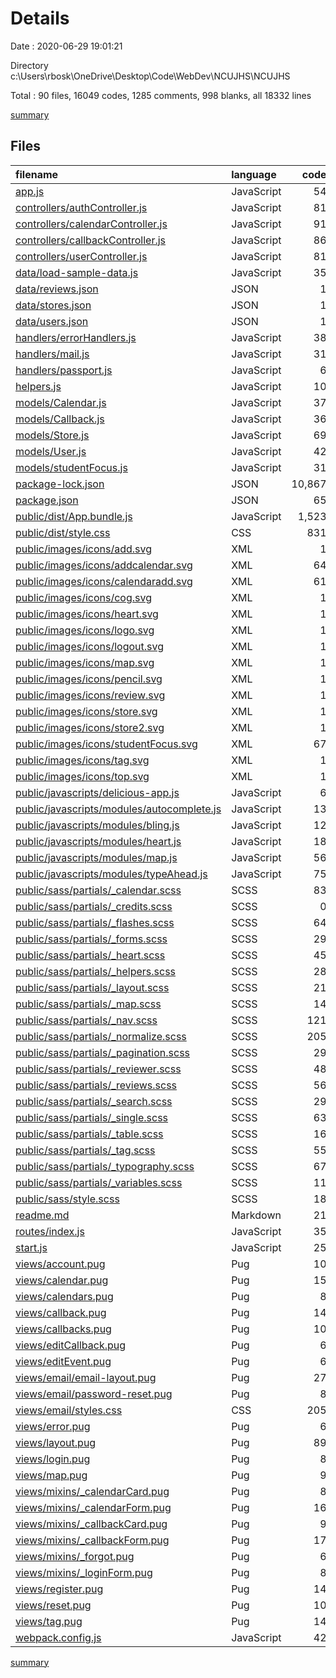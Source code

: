 # Details

Date : 2020-06-29 19:01:21

Directory c:\Users\rbosk\OneDrive\Desktop\Code\WebDev\NCUJHS\NCUJHS

Total : 90 files,  16049 codes, 1285 comments, 998 blanks, all 18332 lines

[summary](results.md)

## Files
| filename | language | code | comment | blank | total |
| :--- | :--- | ---: | ---: | ---: | ---: |
| [app.js](/app.js) | JavaScript | 54 | 19 | 18 | 91 |
| [controllers/authController.js](/controllers/authController.js) | JavaScript | 81 | 4 | 12 | 97 |
| [controllers/calendarController.js](/controllers/calendarController.js) | JavaScript | 91 | 8 | 16 | 115 |
| [controllers/callbackController.js](/controllers/callbackController.js) | JavaScript | 86 | 7 | 19 | 112 |
| [controllers/userController.js](/controllers/userController.js) | JavaScript | 81 | 0 | 9 | 90 |
| [data/load-sample-data.js](/data/load-sample-data.js) | JavaScript | 35 | 5 | 6 | 46 |
| [data/reviews.json](/data/reviews.json) | JSON | 1 | 0 | 0 | 1 |
| [data/stores.json](/data/stores.json) | JSON | 1 | 0 | 0 | 1 |
| [data/users.json](/data/users.json) | JSON | 1 | 0 | 1 | 2 |
| [handlers/errorHandlers.js](/handlers/errorHandlers.js) | JavaScript | 38 | 29 | 9 | 76 |
| [handlers/mail.js](/handlers/mail.js) | JavaScript | 31 | 0 | 5 | 36 |
| [handlers/passport.js](/handlers/passport.js) | JavaScript | 6 | 0 | 3 | 9 |
| [helpers.js](/helpers.js) | JavaScript | 10 | 9 | 9 | 28 |
| [models/Calendar.js](/models/Calendar.js) | JavaScript | 37 | 0 | 5 | 42 |
| [models/Callback.js](/models/Callback.js) | JavaScript | 36 | 0 | 5 | 41 |
| [models/Store.js](/models/Store.js) | JavaScript | 69 | 3 | 7 | 79 |
| [models/User.js](/models/User.js) | JavaScript | 42 | 0 | 8 | 50 |
| [models/studentFocus.js](/models/studentFocus.js) | JavaScript | 31 | 1 | 7 | 39 |
| [package-lock.json](/package-lock.json) | JSON | 10,867 | 0 | 1 | 10,868 |
| [package.json](/package.json) | JSON | 65 | 0 | 1 | 66 |
| [public/dist/App.bundle.js](/public/dist/App.bundle.js) | JavaScript | 1,523 | 729 | 450 | 2,702 |
| [public/dist/style.css](/public/dist/style.css) | CSS | 831 | 203 | 95 | 1,129 |
| [public/images/icons/add.svg](/public/images/icons/add.svg) | XML | 1 | 0 | 1 | 2 |
| [public/images/icons/addcalendar.svg](/public/images/icons/addcalendar.svg) | XML | 64 | 1 | 1 | 66 |
| [public/images/icons/calendaradd.svg](/public/images/icons/calendaradd.svg) | XML | 61 | 1 | 1 | 63 |
| [public/images/icons/cog.svg](/public/images/icons/cog.svg) | XML | 1 | 0 | 0 | 1 |
| [public/images/icons/heart.svg](/public/images/icons/heart.svg) | XML | 1 | 0 | 1 | 2 |
| [public/images/icons/logo.svg](/public/images/icons/logo.svg) | XML | 1 | 0 | 1 | 2 |
| [public/images/icons/logout.svg](/public/images/icons/logout.svg) | XML | 1 | 0 | 0 | 1 |
| [public/images/icons/map.svg](/public/images/icons/map.svg) | XML | 1 | 0 | 1 | 2 |
| [public/images/icons/pencil.svg](/public/images/icons/pencil.svg) | XML | 1 | 0 | 1 | 2 |
| [public/images/icons/review.svg](/public/images/icons/review.svg) | XML | 1 | 0 | 1 | 2 |
| [public/images/icons/store.svg](/public/images/icons/store.svg) | XML | 1 | 0 | 0 | 1 |
| [public/images/icons/store2.svg](/public/images/icons/store2.svg) | XML | 1 | 0 | 0 | 1 |
| [public/images/icons/studentFocus.svg](/public/images/icons/studentFocus.svg) | XML | 67 | 1 | 1 | 69 |
| [public/images/icons/tag.svg](/public/images/icons/tag.svg) | XML | 1 | 0 | 1 | 2 |
| [public/images/icons/top.svg](/public/images/icons/top.svg) | XML | 1 | 0 | 0 | 1 |
| [public/javascripts/delicious-app.js](/public/javascripts/delicious-app.js) | JavaScript | 6 | 0 | 7 | 13 |
| [public/javascripts/modules/autocomplete.js](/public/javascripts/modules/autocomplete.js) | JavaScript | 13 | 1 | 3 | 17 |
| [public/javascripts/modules/bling.js](/public/javascripts/modules/bling.js) | JavaScript | 12 | 1 | 6 | 19 |
| [public/javascripts/modules/heart.js](/public/javascripts/modules/heart.js) | JavaScript | 18 | 0 | 3 | 21 |
| [public/javascripts/modules/map.js](/public/javascripts/modules/map.js) | JavaScript | 56 | 3 | 7 | 66 |
| [public/javascripts/modules/typeAhead.js](/public/javascripts/modules/typeAhead.js) | JavaScript | 75 | 1 | 6 | 82 |
| [public/sass/partials/_calendar.scss](/public/sass/partials/_calendar.scss) | SCSS | 83 | 0 | 5 | 88 |
| [public/sass/partials/_credits.scss](/public/sass/partials/_credits.scss) | SCSS | 0 | 2 | 1 | 3 |
| [public/sass/partials/_flashes.scss](/public/sass/partials/_flashes.scss) | SCSS | 64 | 0 | 2 | 66 |
| [public/sass/partials/_forms.scss](/public/sass/partials/_forms.scss) | SCSS | 29 | 1 | 3 | 33 |
| [public/sass/partials/_heart.scss](/public/sass/partials/_heart.scss) | SCSS | 45 | 0 | 2 | 47 |
| [public/sass/partials/_helpers.scss](/public/sass/partials/_helpers.scss) | SCSS | 28 | 0 | 5 | 33 |
| [public/sass/partials/_layout.scss](/public/sass/partials/_layout.scss) | SCSS | 21 | 0 | 3 | 24 |
| [public/sass/partials/_map.scss](/public/sass/partials/_map.scss) | SCSS | 14 | 0 | 2 | 16 |
| [public/sass/partials/_nav.scss](/public/sass/partials/_nav.scss) | SCSS | 121 | 2 | 5 | 128 |
| [public/sass/partials/_normalize.scss](/public/sass/partials/_normalize.scss) | SCSS | 205 | 170 | 99 | 474 |
| [public/sass/partials/_pagination.scss](/public/sass/partials/_pagination.scss) | SCSS | 29 | 0 | 1 | 30 |
| [public/sass/partials/_reviewer.scss](/public/sass/partials/_reviewer.scss) | SCSS | 48 | 7 | 1 | 56 |
| [public/sass/partials/_reviews.scss](/public/sass/partials/_reviews.scss) | SCSS | 56 | 1 | 1 | 58 |
| [public/sass/partials/_search.scss](/public/sass/partials/_search.scss) | SCSS | 29 | 0 | 2 | 31 |
| [public/sass/partials/_single.scss](/public/sass/partials/_single.scss) | SCSS | 63 | 1 | 1 | 65 |
| [public/sass/partials/_table.scss](/public/sass/partials/_table.scss) | SCSS | 16 | 0 | 1 | 17 |
| [public/sass/partials/_tag.scss](/public/sass/partials/_tag.scss) | SCSS | 55 | 0 | 2 | 57 |
| [public/sass/partials/_typography.scss](/public/sass/partials/_typography.scss) | SCSS | 67 | 2 | 10 | 79 |
| [public/sass/partials/_variables.scss](/public/sass/partials/_variables.scss) | SCSS | 11 | 0 | 1 | 12 |
| [public/sass/style.scss](/public/sass/style.scss) | SCSS | 18 | 0 | 1 | 19 |
| [readme.md](/readme.md) | Markdown | 21 | 0 | 22 | 43 |
| [routes/index.js](/routes/index.js) | JavaScript | 35 | 8 | 16 | 59 |
| [start.js](/start.js) | JavaScript | 25 | 6 | 7 | 38 |
| [views/account.pug](/views/account.pug) | Pug | 10 | 0 | 1 | 11 |
| [views/calendar.pug](/views/calendar.pug) | Pug | 15 | 0 | 3 | 18 |
| [views/calendars.pug](/views/calendars.pug) | Pug | 8 | 0 | 1 | 9 |
| [views/callback.pug](/views/callback.pug) | Pug | 14 | 0 | 2 | 16 |
| [views/callbacks.pug](/views/callbacks.pug) | Pug | 10 | 0 | 1 | 11 |
| [views/editCallback.pug](/views/editCallback.pug) | Pug | 6 | 0 | 2 | 8 |
| [views/editEvent.pug](/views/editEvent.pug) | Pug | 6 | 0 | 2 | 8 |
| [views/email/email-layout.pug](/views/email/email-layout.pug) | Pug | 27 | 2 | 2 | 31 |
| [views/email/password-reset.pug](/views/email/password-reset.pug) | Pug | 8 | 0 | 2 | 10 |
| [views/email/styles.css](/views/email/styles.css) | CSS | 205 | 27 | 32 | 264 |
| [views/error.pug](/views/error.pug) | Pug | 6 | 0 | 2 | 8 |
| [views/layout.pug](/views/layout.pug) | Pug | 89 | 0 | 3 | 92 |
| [views/login.pug](/views/login.pug) | Pug | 8 | 0 | 2 | 10 |
| [views/map.pug](/views/map.pug) | Pug | 9 | 0 | 1 | 10 |
| [views/mixins/_calendarCard.pug](/views/mixins/_calendarCard.pug) | Pug | 8 | 0 | 0 | 8 |
| [views/mixins/_calendarForm.pug](/views/mixins/_calendarForm.pug) | Pug | 16 | 0 | 3 | 19 |
| [views/mixins/_callbackCard.pug](/views/mixins/_callbackCard.pug) | Pug | 9 | 0 | 1 | 10 |
| [views/mixins/_callbackForm.pug](/views/mixins/_callbackForm.pug) | Pug | 17 | 0 | 2 | 19 |
| [views/mixins/_forgot.pug](/views/mixins/_forgot.pug) | Pug | 6 | 0 | 0 | 6 |
| [views/mixins/_loginForm.pug](/views/mixins/_loginForm.pug) | Pug | 8 | 0 | 0 | 8 |
| [views/register.pug](/views/register.pug) | Pug | 14 | 0 | 2 | 16 |
| [views/reset.pug](/views/reset.pug) | Pug | 10 | 0 | 1 | 11 |
| [views/tag.pug](/views/tag.pug) | Pug | 14 | 0 | 2 | 16 |
| [webpack.config.js](/webpack.config.js) | JavaScript | 42 | 30 | 10 | 82 |

[summary](results.md)